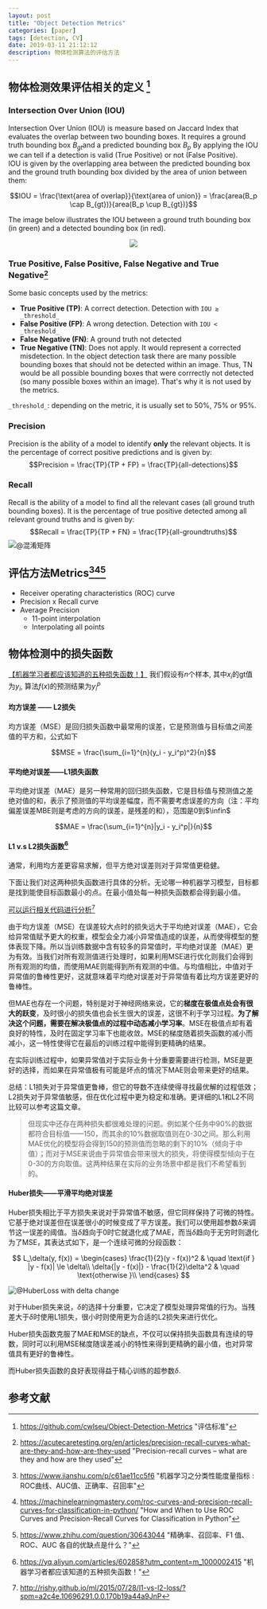```yaml
---
layout: post
title: "Object Detection Metrics"
categories: [paper]
tags: [detection, CV]
date: 2019-03-11 21:12:12
description: 物体检测算法的评估方法
---
```




## 物体检测效果评估相关的定义 [^1]

### Intersection Over Union (IOU)
Intersection Over Union (IOU) is measure based on Jaccard Index that evaluates the overlap between two bounding boxes. It requires a ground truth bounding box  $B_{gt}$and a predicted bounding box $B_p$ By applying the IOU we can tell if a detection is valid (True Positive) or not (False Positive).  
IOU is given by the overlapping area between the predicted bounding box and the ground truth bounding box divided by the area of union between them:  

$$IOU = \frac{\text{area of overlap}}{\text{area of union}} = \frac{area(B_p \cap B_{gt})}{area(B_p \cup B_{gt})}$$

The image below illustrates the IOU between a ground truth bounding box (in green) and a detected bounding box (in red).

<p align="center">
<img src="https://cwlseu.github.io/images/detection/iou.png" align="center"/></p>

### True Positive, False Positive, False Negative and True Negative[^4]

Some basic concepts used by the metrics:  

* **True Positive (TP)**: A correct detection. Detection with `IOU ≥ _threshold_`
* **False Positive (FP)**: A wrong detection. Detection with `IOU < _threshold_`
* **False Negative (FN)**: A ground truth not detected
* **True Negative (TN)**: Does not apply. It would represent a corrected misdetection. In the object detection task there are many possible bounding boxes that should not be detected within an image. Thus, TN would be all possible bounding boxes that were corrrectly not detected (so many possible boxes within an image). That's why it is not used by the metrics.

`_threshold_`: depending on the metric, it is usually set to 50%, 75% or 95%.

### Precision

Precision is the ability of a model to identify **only** the relevant objects. It is the percentage of correct positive predictions and is given by:
$$Precision = \frac{TP}{TP + FP} = \frac{TP}{all-detections}$$

### Recall 

Recall is the ability of a model to find all the relevant cases (all ground truth bounding boxes). It is the percentage of true positive detected among all relevant ground truths and is given by:
$$Recall = \frac{TP}{TP + FN} = \frac{TP}{all-groundtruths}$$
![@混淆矩阵](http://cwlseu.github.io/images/detection/confusion-metrics.png)

## 评估方法Metrics[^2][^3][^5]

* Receiver operating characteristics (ROC) curve
* Precision x Recall curve
* Average Precision
  * 11-point interpolation
  * Interpolating all points

## 物体检测中的损失函数

[【机器学习者都应该知道的五种损失函数！】](https://yq.aliyun.com/articles/602858?utm_content=m_1000002415)
我们假设有$n$个样本, 其中$x_i$的gt值为$y_i$, 算法$f(x)$的预测结果为$y_i^p$

#### 均方误差 —— L2损失

均方误差（MSE）是回归损失函数中最常用的误差，它是预测值与目标值之间差值的平方和，公式如下

$$MSE = \frac{\sum_{i=1}^{n}(y_i - y_i^p)^2}{n}$$

#### 平均绝对误差——L1损失函数

平均绝对误差（MAE）是另一种常用的回归损失函数，它是目标值与预测值之差绝对值的和，表示了预测值的平均误差幅度，而不需要考虑误差的方向（注：平均偏差误差MBE则是考虑的方向的误差，是残差的和），范围是0到$\infin$

$$MAE = \frac{\sum_{i=1}^{n}|y_i - y_i^p|}{n}$$

#### L1 v.s L2损失函数[^7]
通常，利用均方差更容易求解，但平方绝对误差则对于异常值更稳健。

下面让我们对这两种损失函数进行具体的分析。无论哪一种机器学习模型，目标都是找到能使目标函数最小的点。在最小值处每一种损失函数都会得到最小值。

[可以运行相关代码进行分析](http://nbviewer.ipython.org/github/rishy/rishy.github.io/blob/master/ipy_notebooks/L1%20vs.%20L2%20Loss.ipynb)[^6]

由于均方误差（MSE）在误差较大点时的损失远大于平均绝对误差（MAE），它会给异常值赋予更大的权重，模型会全力减小异常值造成的误差，从而使得模型的整体表现下降。所以当训练数据中含有较多的异常值时，平均绝对误差（MAE）更为有效。当我们对所有观测值进行处理时，如果利用MSE进行优化则我们会得到所有观测的均值，而使用MAE则能得到所有观测的中值。与均值相比，中值对于异常值的鲁棒性更好，这就意味着平均绝对误差对于异常值有着比均方误差更好的鲁棒性。

但MAE也存在一个问题，特别是对于神经网络来说，它的**梯度在极值点处会有很大的跃变**，及时很小的损失值也会长生很大的误差，这很不利于学习过程。**为了解决这个问题，需要在解决极值点的过程中动态减小学习率**。MSE在极值点却有着良好的特性，及时在固定学习率下也能收敛。MSE的梯度随着损失函数的减小而减小，这一特性使得它在最后的训练过程中能得到更精确的结果。

在实际训练过程中，如果异常值对于实际业务十分重要需要进行检测，MSE是更好的选择，而如果在异常值极有可能是坏点的情况下MAE则会带来更好的结果。

总结：L1损失对于异常值更鲁棒，但它的导数不连续使得寻找最优解的过程低效；L2损失对于异常值敏感，但在优化过程中更为稳定和准确。更详细的L1和L2不同比较可以参考这篇文章。

> 但现实中还存在两种损失都很难处理的问题。例如某个任务中90%的数据都符合目标值——150，而其余的10%数据取值则在0-30之间。那么利用MAE优化的模型将会得到150的预测值而忽略的剩下的10%（倾向于中值）；而对于MSE来说由于异常值会带来很大的损失，将使得模型倾向于在0-30的方向取值。这两种结果在实际的业务场景中都是我们不希望看到的。

#### Huber损失——平滑平均绝对误差

Huber损失相比于平方损失来说对于异常值不敏感，但它同样保持了可微的特性。它基于绝对误差但在误差很小的时候变成了平方误差。我们可以使用超参数$\delta$来调节这一误差的阈值。当$\delta$趋向于0时它就退化成了MAE，而当$\delta$趋向于无穷时则退化为了MSE，其表达式如下，是一个连续可微的分段函数：

$$ L_\delta(y, f(x)) = 
   \begin{cases}
    \frac{1}{2}(y - f(x))^2       & \quad \text{if } |y - f(x)| \le \delta\\
    \delta{|y - f(x)|} - \frac{1}{2}\delta^2  & \quad \text{otherwise }\\
  \end{cases} $$

![@HuberLoss with delta change](https://cwlseu.github.io/images/detection/HuberLoss.png)

对于Huber损失来说，$\delta$的选择十分重要，它决定了模型处理异常值的行为。当残差大于$\delta$时使用L1损失，很小时则使用更为合适的L2损失来进行优化。

Huber损失函数克服了MAE和MSE的缺点，不仅可以保持损失函数具有连续的导数，同时可以利用MSE梯度随误差减小的特性来得到更精确的最小值，也对异常值具有更好的鲁棒性。

而Huber损失函数的良好表现得益于精心训练的超参数$\delta$.

## 参考文献

[^1]: https://github.com/cwlseu/Object-Detection-Metrics "评估标准"
[^2]: https://www.jianshu.com/p/c61ae11cc5f6 "机器学习之分类性能度量指标 : ROC曲线、AUC值、正确率、召回率"
[^3]: https://machinelearningmastery.com/roc-curves-and-precision-recall-curves-for-classification-in-python/ "How and When to Use ROC Curves and Precision-Recall Curves for Classification in Python"
[^4]: https://acutecaretesting.org/en/articles/precision-recall-curves-what-are-they-and-how-are-they-used "Precision-recall curves – what are they and how are they used"
[^5]: https://www.zhihu.com/question/30643044 "精确率、召回率、F1 值、ROC、AUC 各自的优缺点是什么？"
[^6]: http://rishy.github.io/ml/2015/07/28/l1-vs-l2-loss/?spm=a2c4e.10696291.0.0.170b19a44a9JnP
[^7]: https://yq.aliyun.com/articles/602858?utm_content=m_1000002415 "机器学习者都应该知道的五种损失函数！"